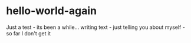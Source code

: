 # hello-world-again
Just a test - its been a while...
writing text - just telling you about myself - so far I don't get it
